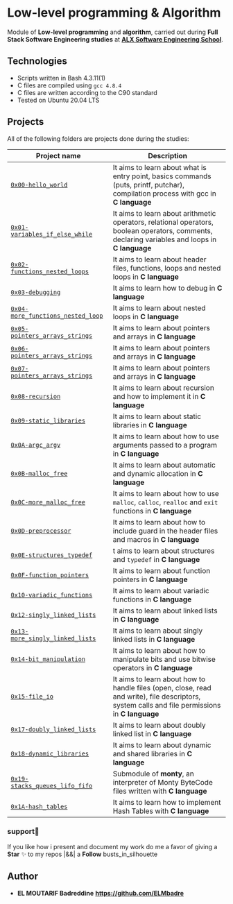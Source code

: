 # Low-level programming & Algorithm

Module of **Low-level programming** and **algorithm**, carried out during **Full Stack Software Engineering studies** at **[ALX Software Engineering School](https://www.alxafrica.com/)**.



## Technologies

* Scripts written in Bash 4.3.11(1)
* C files are compiled using `gcc 4.8.4`
* C files are written according to the C90 standard
* Tested on Ubuntu 20.04 LTS

## Projects

All of the following folders are projects done during the studies:

| Project name | Description |
| ------------ | ----------- |
| [`0x00-hello_world`](https://github.com/ELMbadre/alx-low_level_programming/tree/main/0x00-hello_world) | It aims to learn about what is entry point, basics commands (puts, printf, putchar), compilation process with gcc in **C language** |
| [`0x01-variables_if_else_while`](https://github.com/ELMbadre/alx-low_level_programming/tree/main/0x01-variables_if_else_while) | It aims to learn about arithmetic operators, relational operators, boolean operators, comments, declaring variables and loops in **C language** |
| [`0x02-functions_nested_loops`](https://github.com/ELMbadre/alx-low_level_programming/tree/main/0x02-functions_nested_loops) | It aims to learn about header files, functions, loops and nested loops in **C language** |
| [`0x03-debugging`]() | It aims to learn how to debug in **C language** |
| [`0x04-more_functions_nested_loop`]() | It aims to learn about nested loops in **C language** |
| [`0x05-pointers_arrays_strings`]() | It aims to learn about pointers and arrays in **C language** |
| [`0x06-pointers_arrays_strings`]() | It aims to learn about pointers and arrays in **C language** |
| [`0x07-pointers_arrays_strings`]() | It aims to learn about pointers and arrays in **C language** |
| [`0x08-recursion`]() | It aims to learn about recursion and how to implement it in **C language** |
| [`0x09-static_libraries`]() | It aims to learn about static libraries in **C language** |
| [`0x0A-argc_argv`]() | It aims to learn about how to use arguments passed to a program in **C language** |
| [`0x0B-malloc_free`]() | It aims to learn about automatic and dynamic allocation in **C language** |
| [`0x0C-more_malloc_free`]() | It aims to learn about how to use `malloc`, `calloc`, `realloc` and `exit` functions in **C language** |
| [`0x0D-preprocessor`]() | It aims to learn about how to include guard in the header files and macros in **C language** |
| [`0x0E-structures_typedef`]() | t aims to learn about structures and `typedef` in **C language** |
| [`0x0F-function_pointers`]() | It aims to learn about function pointers in **C language** |
| [`0x10-variadic_functions`]() | It aims to learn about variadic functions in **C language** |
| [`0x12-singly_linked_lists`]() | It aims to learn about linked lists in **C language** |
| [`0x13-more_singly_linked_lists`]() | It aims to learn about singly linked lists in **C language** |
| [`0x14-bit_manipulation`]() | It aims to learn about how to manipulate bits and use bitwise operators in **C language** |
| [`0x15-file_io`]() | It aims to learn about how to handle files (open, close, read and write), file descriptors, system calls and file permissions in **C language** |
| [`0x17-doubly_linked_lists`]() | It aims to learn about doubly linked list in **C language** |
| [`0x18-dynamic_libraries`]() | It aims to learn about dynamic and shared libraries in **C language** |
| [`0x19-stacks_queues_lifo_fifo`]() | Submodule of **monty**, an interpreter of Monty ByteCode files written with **C language** |
| [`0x1A-hash_tables`]() | It aims to learn how to implement Hash Tables with **C language** |

### support:tada:

If you like how i present and document my work  do me a favor of giving a **Star** :sparkles: to my repos  |&&| a **Follow** busts_in_silhouette

## Author

- **EL MOUTARIF Badreddine** **https://github.com/ELMbadre**
